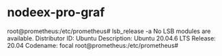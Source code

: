 # nodeex-pro-graf

root@prometheus:/etc/prometheus# lsb_release -a
No LSB modules are available.
Distributor ID:	Ubuntu
Description:	Ubuntu 20.04.6 LTS
Release:	20.04
Codename:	focal
root@prometheus:/etc/prometheus# 
